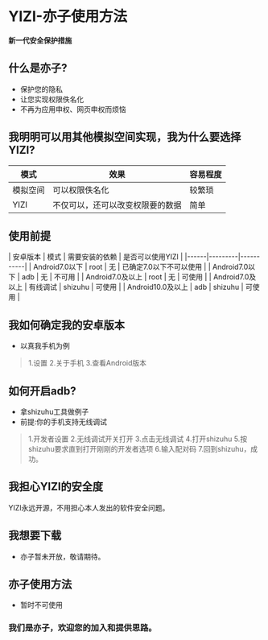 # YIZI-亦子使用方法

**新一代安全保护措施**

## 什么是亦子?

- 保护您的隐私
- 让您实现权限佚名化
- 不再为应用申权、网页申权而烦恼

## 我明明可以用其他模拟空间实现，我为什么要选择YIZI?

| 模式 | 效果 | 容易程度 |
|------|---------|-----------|
| 模拟空间 | 可以权限佚名化 | 较繁琐 |
| YIZI | 不仅可以，还可以改变权限要的数据 | 简单 |

## 使用前提

| 安卓版本 | 模式 | 需要安装的依赖 | 是否可以使用YIZI |
|------|---------|-----------|
| Android7.0以下 | root | 无 | 已确定7.0以下不可以使用 |
| Android7.0以下 | adb | 无 | 不可用 |
| Android7.0及以上 | root | 无 | 可使用 |
| Android7.0及以上 | 有线调试 | shizuhu | 可使用 |
| Android10.0及以上 | adb | shizuhu | 可使用 |

## 我如何确定我的安卓版本

- 以真我手机为例
>1.设置
>2.关于手机
>3.查看Android版本

## 如何开启adb?

- 拿shizuhu工具做例子
- 前提:你的手机支持无线调试

>1.开发者设置
>2.无线调试开关打开
>3.点击无线调试
>4.打开shizuhu
>5.按shizuhu要求直到打开刚刚的开发者选项
>6.输入配对码
>7.回到shizuhu，成功。

## 我担心YIZI的安全度

YIZI永远开源，不用担心本人发出的软件安全问题。

## 我想要下载

- 亦子暂未开放，敬请期待。

## 亦子使用方法

- 暂时不可使用

### 我们是亦子，欢迎您的加入和提供思路。
